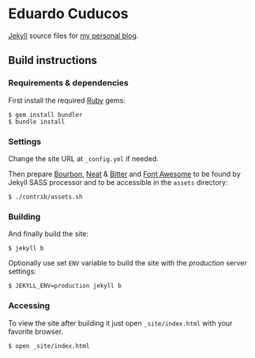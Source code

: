 # Eduardo Cuducos

[Jekyll](http://jekyllrb.com) source files for [my personal blog](http://cuducos.me).

## Build instructions


### Requirements & dependencies

First install the required [Ruby](http://ruby-lang.org) gems:

```console
$ gem install bundler
$ bundle install
```

### Settings

Change the site URL at `_config.yml` if needed.

Then prepare [Bourbon](http://bourbon.io), [Neat](http://neat.bourbon.io) & [Bitter](http://bitters.bourbon.io/) and [Font Awesome](http://fortawesome.github.io/Font-Awesome/) to be found by Jekyll SASS processor and to be accessible in the `assets` directory:

```console
$ ./contrib/assets.sh
```

### Building

And finally build the site:

```console
$ jekyll b
```

Optionally use set `ENV` variable to build the site with the _production_ server settings:

```console
$ JEKYLL_ENV=production jekyll b
```

### Accessing

To view the site after building it just open `_site/index.html` with your favorite browser.

```console
$ open _site/index.html
```